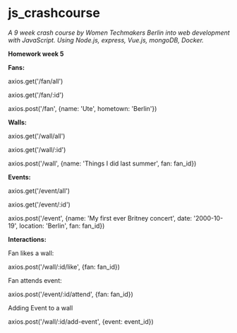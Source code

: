 # js_crashcourse

*A 9 week crash course by Women Techmakers Berlin into web development with JavaScript. Using Node.js, express, Vue.js, mongoDB, Docker.* 

**Homework week 5**


**Fans:**

axios.get('/fan/all')

axios.get('/fan/:id')

axios.post('/fan', {name: 'Ute', hometown: 'Berlin'})


**Walls:**

axios.get('/wall/all')

axios.get('/wall/:id')

axios.post('/wall', {name: 'Things I did last summer', fan: fan_id}) 

**Events:**

axios.get('/event/all')

axios.get('/event/:id')

axios.post('/event', {name: 'My first ever Britney concert', date: '2000-10-19', location: 'Berlin', fan: fan_id})


**Interactions:**


Fan likes a wall:

axios.post('/wall/:id/like', {fan: fan_id})

Fan attends event:

axios.post('/event/:id/attend', {fan: fan_id})

Adding Event to a wall

axios.post('/wall/:id/add-event', {event: event_id})
